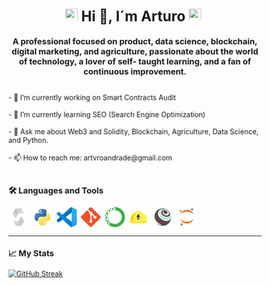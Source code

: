  <div id="header" align="center">
           
  <h1 align="center"> <img src="https://github.com/spothq/cryptocurrency-icons/blob/master/32/icon/eth.png" title="Eth" width="25" height="25"/>&nbsp;Hi 👋, I´m Arturo <img src="https://github.com/spothq/cryptocurrency-icons/blob/master/32/icon/eth.png" title="Eth" width="25" height="25"/>&nbsp; </h1>
      <h3 aling="center">A professional focused on product, data science, blockchain, digital marketing, and agriculture, passionate about the world of technology, a lover of self- 
     taught learning, and a fan of continuous improvement.</h3>

   <br>


 <div id="header" align="left"> 
- 🔭 I’m currently working on Smart Contracts Audit
  <br></br>
  <div id="header" align="left">
- 🌱 I’m currently learning SEO (Search Engine Optimization)
   <br></br>
    <div id="header" align="left">
- 💬 Ask me about Web3 and Solidity, Blockchain, Agriculture, Data Science, and Python.
      <br></br>
     <div id="header" align="left">       
- 📫 How to reach me: artvroandrade@gmail.com
<br></br>

<div aling="left">
            <h3> 🛠️ Languages and Tools</h3>
        </div>
             <img src="https://github.com/vscode-icons/vscode-icons/blob/master/icons/file_type_solidity.svg" title="Solidity"
             width="40" height="40"/>&nbsp;
             <img src="https://github.com/devicons/devicon/blob/master/icons/python/python-original.svg" title="Python"
             width="40" height="40"/>&nbsp;
             <img src="https://github.com/devicons/devicon/blob/master/icons/vscode/vscode-original.svg" title="Visual Studio Code"
             width="40" height="40"/>&nbsp;
             <img src="https://github.com/devicons/devicon/blob/master/icons/git/git-original.svg" title="Git"
             width="40" height="40"/>&nbsp;
             <img src="https://github.com/devicons/devicon/blob/master/icons/anaconda/anaconda-original.svg" title="Anaconda"
             width="40" height="40"/>&nbsp;
             <img src="https://github.com/vscode-icons/vscode-icons/blob/master/icons/file_type_hardhat.svg" title="Hardhat"
             width="40" height="40"/>&nbsp;
             <img src="https://github.com/vscode-icons/vscode-icons/blob/master/icons/file_type_truffle.svg" title="Truffle"
             width="40" height="40"/>&nbsp;
             <img src="https://github.com/vscode-icons/vscode-icons/blob/master/icons/file_type_jupyter.svg" title="Jupyter"
             width="40" height="40"/>&nbsp;

---
### 📈 My Stats

[![GitHub Streak](http://github-readme-streak-stats.herokuapp.com?user=Arturo&theme=merko)](https://git.io/streak-stats)
